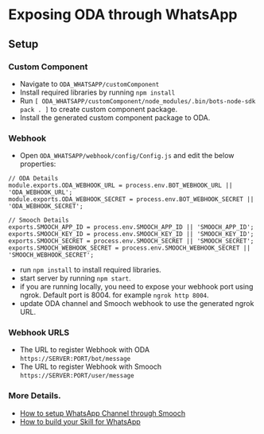 # Exposing ODA through WhatsApp

## Setup
### Custom Component
* Navigate to `ODA_WHATSAPP/customComponent`
* Install required libraries by running `npm install`
* Run `[ ODA_WHATSAPP/customComponent/node_modules/.bin/bots-node-sdk pack . ]` to create custom component package.
* Install the generated custom component package to ODA.
 

### Webhook

* Open `ODA_WHATSAPP/webhook/config/Config.js` and edit the below properties:

```
// ODA Details
module.exports.ODA_WEBHOOK_URL = process.env.BOT_WEBHOOK_URL || 'ODA_WEBHOOK_URL';
module.exports.ODA_WEBHOOK_SECRET = process.env.BOT_WEBHOOK_SECRET || 'ODA_WEBHOOK_SECRET';

// Smooch Details
exports.SMOOCH_APP_ID = process.env.SMOOCH_APP_ID || 'SMOOCH_APP_ID';
exports.SMOOCH_KEY_ID = process.env.SMOOCH_KEY_ID || 'SMOOCH_KEY_ID';
exports.SMOOCH_SECRET = process.env.SMOOCH_SECRET || 'SMOOCH_SECRET';
exports.SMOOCH_WEBHOOK_SECRET = process.env.SMOOCH_WEBHOOK_SECRET || 'SMOOCH_WEBHOOK_SECRET';
```

* run `npm install` to install required libraries.
* start server by running `npm start`.
* if you are running locally, you need to expose your webhook port using ngrok. Default port is 8004. for example `ngrok http 8004`.
* update ODA channel and Smooch webhook to use the generated ngrok URL.

### Webhook URLS
* The URL to register Webhook with ODA `https://SERVER:PORT/bot/message`
* The URL to register Webhook with Smooch `https://SERVER:PORT/user/message`

### More Details.
* [How to setup WhatsApp Channel through Smooch](https://confluence.oraclecorp.com/confluence/display/IBS/WhatsApp+Channel)
* [How to build your Skill for WhatsApp](https://confluence.oraclecorp.com/confluence/display/IBS/Compatibility)
